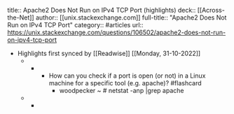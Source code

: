 title:: Apache2 Does Not Run on IPv4 TCP Port (highlights)
deck:: [[Across-the-Net]]
author:: [[unix.stackexchange.com]]
full-title:: "Apache2 Does Not Run on IPv4 TCP Port"
category:: #articles
url:: https://unix.stackexchange.com/questions/106502/apache2-does-not-run-on-ipv4-tcp-port

- Highlights first synced by [[Readwise]] [[Monday, 31-10-2022]]
	- -
		- How can you check if a port is open (or not) in a Linux machine for a specific tool (e.g. apache)? #flashcard
			- woodpecker ~ # netstat -anp |grep apache
	- -